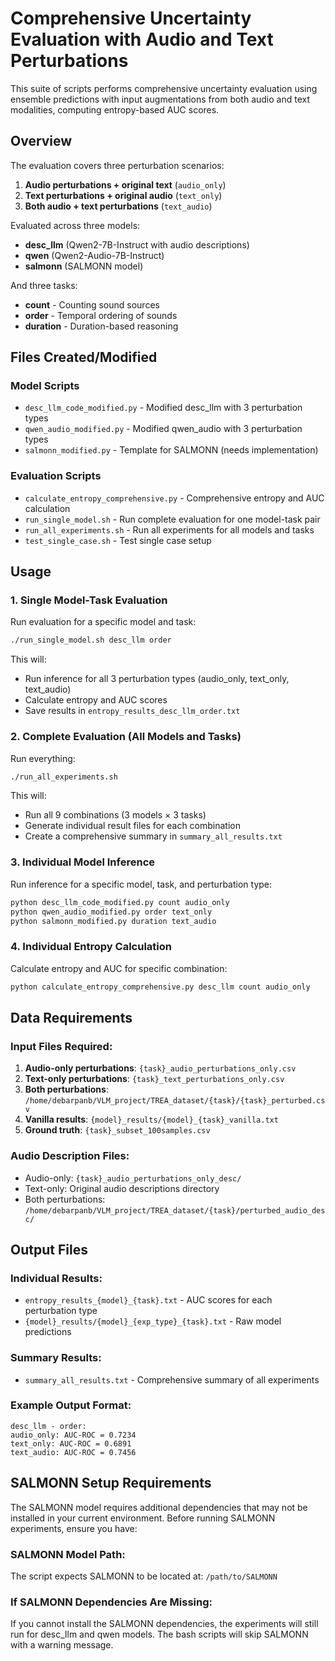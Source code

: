 # Comprehensive Uncertainty Evaluation with Audio and Text Perturbations

This suite of scripts performs comprehensive uncertainty evaluation using ensemble predictions with input augmentations from both audio and text modalities, computing entropy-based AUC scores.

## Overview

The evaluation covers three perturbation scenarios:
1. **Audio perturbations + original text** (`audio_only`)
2. **Text perturbations + original audio** (`text_only`)  
3. **Both audio + text perturbations** (`text_audio`)

Evaluated across three models:
- **desc_llm** (Qwen2-7B-Instruct with audio descriptions)
- **qwen** (Qwen2-Audio-7B-Instruct)
- **salmonn** (SALMONN model)

And three tasks:
- **count** - Counting sound sources
- **order** - Temporal ordering of sounds
- **duration** - Duration-based reasoning

## Files Created/Modified

### Model Scripts
- `desc_llm_code_modified.py` - Modified desc_llm with 3 perturbation types
- `qwen_audio_modified.py` - Modified qwen_audio with 3 perturbation types
- `salmonn_modified.py` - Template for SALMONN (needs implementation)

### Evaluation Scripts
- `calculate_entropy_comprehensive.py` - Comprehensive entropy and AUC calculation
- `run_single_model.sh` - Run complete evaluation for one model-task pair
- `run_all_experiments.sh` - Run all experiments for all models and tasks
- `test_single_case.sh` - Test single case setup

## Usage

### 1. Single Model-Task Evaluation

Run evaluation for a specific model and task:

```bash
./run_single_model.sh desc_llm order
```

This will:
- Run inference for all 3 perturbation types (audio_only, text_only, text_audio)
- Calculate entropy and AUC scores
- Save results in `entropy_results_desc_llm_order.txt`

### 2. Complete Evaluation (All Models and Tasks)

Run everything:

```bash
./run_all_experiments.sh
```

This will:
- Run all 9 combinations (3 models × 3 tasks)
- Generate individual result files for each combination
- Create a comprehensive summary in `summary_all_results.txt`

### 3. Individual Model Inference

Run inference for a specific model, task, and perturbation type:

```bash
python desc_llm_code_modified.py count audio_only
python qwen_audio_modified.py order text_only
python salmonn_modified.py duration text_audio
```

### 4. Individual Entropy Calculation

Calculate entropy and AUC for specific combination:

```bash
python calculate_entropy_comprehensive.py desc_llm count audio_only
```

## Data Requirements

### Input Files Required:
1. **Audio-only perturbations**: `{task}_audio_perturbations_only.csv`
2. **Text-only perturbations**: `{task}_text_perturbations_only.csv`
3. **Both perturbations**: `/home/debarpanb/VLM_project/TREA_dataset/{task}/{task}_perturbed.csv`
4. **Vanilla results**: `{model}_results/{model}_{task}_vanilla.txt`
5. **Ground truth**: `{task}_subset_100samples.csv`

### Audio Description Files:
- Audio-only: `{task}_audio_perturbations_only_desc/`
- Text-only: Original audio descriptions directory
- Both perturbations: `/home/debarpanb/VLM_project/TREA_dataset/{task}/perturbed_audio_desc/`

## Output Files

### Individual Results:
- `entropy_results_{model}_{task}.txt` - AUC scores for each perturbation type
- `{model}_results/{model}_{exp_type}_{task}.txt` - Raw model predictions

### Summary Results:
- `summary_all_results.txt` - Comprehensive summary of all experiments

### Example Output Format:
```
desc_llm - order:
audio_only: AUC-ROC = 0.7234
text_only: AUC-ROC = 0.6891
text_audio: AUC-ROC = 0.7456
```
## SALMONN Setup Requirements

The SALMONN model requires additional dependencies that may not be installed in your current environment. Before running SALMONN experiments, ensure you have:


### SALMONN Model Path:
The script expects SALMONN to be located at:
`/path/to/SALMONN`

### If SALMONN Dependencies Are Missing:
If you cannot install the SALMONN dependencies, the experiments will still run for desc_llm and qwen models. The bash scripts will skip SALMONN with a warning message.



